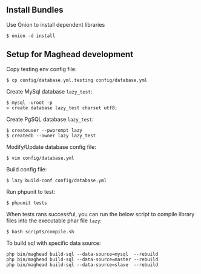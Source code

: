 
## Install Bundles

Use Onion to install dependent libraries

    $ onion -d install

## Setup for Maghead development 

Copy testing env config file:

    $ cp config/database.yml.testing config/database.yml

Create MySql database `lazy_test`:

    $ mysql -uroot -p
    > create database lazy_test charset utf8;

Create PgSQL database `lazy_test`:

    $ createuser --pwprompt lazy
    $ createdb --owner lazy lazy_test

Modify/Update database config file:

    $ vim config/database.yml

Build config file:

    $ lazy build-conf config/database.yml


Run phpunit to test:

    $ phpunit tests

When tests rans successful, you can run the below script to compile library
files into the executable phar file `lazy`:

    $ bash scripts/compile.sh

To build sql with specific data source:

    php bin/maghead build-sql --data-source=mysql  --rebuild
    php bin/maghead build-sql --data-source=master --rebuild
    php bin/maghead build-sql --data-source=slave  --rebuild

